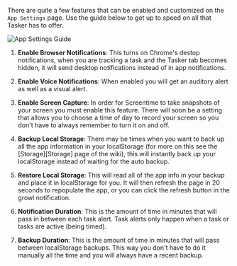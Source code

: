 
There are quite a few features that can be enabled and customized on the `App Settings` page. Use the guide below to get up to speed on all that Tasker has to offer.

![App Settings Guide](https://github.com/kkemple/tasker/wiki/img/app-settings.jpg)

1. **Enable Browser Notifications**: This turns on Chrome's destop notifications, when you are tracking a task and the Tasker tab becomes hidden, it will send desktop notifications instead of in app notifications.

2. **Enable Voice Notifications**: When enabled you will get an auditory alert as well as a visual alert.

3. **Enable Screen Capture**: In order for Screentime to take snapshots of your screen you must enable this feature. There will soon be a setting that allows you to choose a time of day to record your screen so you don't have to always remember to turn it on and off.

4. **Backup Local Storage**: There may be times when you want to back up all the app information in your localStorage (for more on this see the [Storage][Storage] page of the wiki), this will instantly back up your localStorage instead of waiting for the auto backup.

5. **Restore Local Storage**: This will read all of the app info in your backup and place it in localStorage for you. It will then refresh the page in 20 seconds to repopulate the app, or you can click the refresh button in the growl notification.

6. **Notification Duration**: This is the amount of time in minutes that will pass in between each task alert. Task alerts only happen when a task or tasks are active (being timed).

7. **Backup Duration**: This is the amount of time in minutes that will pass between localStorage backups. This way you don't have to do it manually all the time and you will always have a recent backup.
